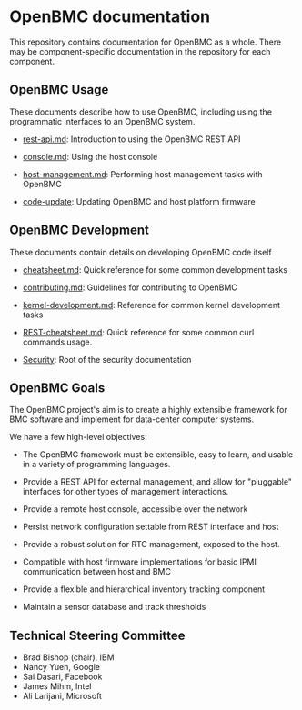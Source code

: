 # OpenBMC documentation

This repository contains documentation for OpenBMC as a whole. There may
be component-specific documentation in the repository for each component.

OpenBMC Usage
-------------

These documents describe how to use OpenBMC, including using the programmatic
interfaces to an OpenBMC system.

 - [rest-api.md](rest-api.md): Introduction to using the OpenBMC REST API

 - [console.md](console.md): Using the host console

 - [host-management.md](host-management.md): Performing host management tasks
   with OpenBMC

 - [code-update](code-update): Updating OpenBMC and host platform firmware


OpenBMC Development
-------------------

These documents contain details on developing OpenBMC code itself

 - [cheatsheet.md](cheatsheet.md): Quick reference for some common
   development tasks

 - [contributing.md](contributing.md): Guidelines for contributing to
   OpenBMC

 - [kernel-development.md](kernel-development.md): Reference for common
   kernel development tasks

 - [REST-cheatsheet.md](REST-cheatsheet.md): Quick reference for some common
   curl commands usage.

 - [Security](security/): Root of the security documentation


OpenBMC Goals
-------------

The OpenBMC project's aim is to create a highly extensible framework for BMC
software and implement for data-center computer systems.

We have a few high-level objectives:

 * The OpenBMC framework must be extensible, easy to learn, and usable in a
   variety of programming languages.

 * Provide a REST API for external management, and allow for "pluggable"
   interfaces for other types of management interactions.

 * Provide a remote host console, accessible over the network

 * Persist network configuration settable from REST interface and host

 * Provide a robust solution for RTC management, exposed to the host.

 * Compatible with host firmware implementations for basic IPMI communication
   between host and BMC

 * Provide a flexible and hierarchical inventory tracking component

 * Maintain a sensor database and track thresholds


Technical Steering Committee
---------------------------

 * Brad Bishop (chair), IBM
 * Nancy Yuen, Google
 * Sai Dasari, Facebook
 * James Mihm, Intel
 * Ali Larijani, Microsoft
